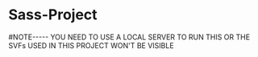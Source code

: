 # Sass-Project

#NOTE----- YOU NEED TO USE A LOCAL SERVER TO RUN THIS OR THE SVFs USED IN THIS PROJECT WON'T BE VISIBLE
